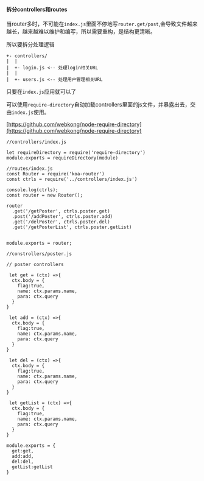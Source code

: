 #### 拆分controllers和routes

当router多时，不可能在`index.js`里面不停地写`router.get/post`,会导致文件越来越长，越来越难以维护和编写，所以需要重构，是结构更清晰。

所以要拆分处理逻辑

```
+- controllers/
|  |
|  +- login.js <-- 处理login相关URL
|  |
|  +- users.js <-- 处理用户管理相关URL
```

只要在`index.js`应用就可以了

可以使用`require-directory`自动加载controllers里面的js文件，并暴露出去，交由`index.js`使用。

[https://github.com/webkong/node-require-directory](https://github.com/webkong/node-require-directory)


```
//controllers/index.js

let requireDirectory = require('require-directory')
module.exports = requireDirectory(module)

```

```
//routes/index.js
const Router = require('koa-router')
const ctrls = require('../controllers/index.js')

console.log(ctrls);
const router = new Router();

router
  .get('/getPoster', ctrls.poster.get)
  .post('/addPoster', ctrls.poster.add)
  .get('/delPoster', ctrls.poster.del)
  .get('/getPosterList', ctrls.poster.getList)


module.exports = router;
```

```
//constrollers/poster.js

// poster controllers

 let get = (ctx) =>{
  ctx.body = {
    flag:true,
    name: ctx.params.name,
    para: ctx.query
  }
}

 let add = (ctx) =>{
  ctx.body = {
    flag:true,
    name: ctx.params.name,
    para: ctx.query
  }
}

 let del = (ctx) =>{
  ctx.body = {
    flag:true,
    name: ctx.params.name,
    para: ctx.query
  }
}

 let getList = (ctx) =>{
  ctx.body = {
    flag:true,
    name: ctx.params.name,
    para: ctx.query
  }
}

module.exports = {
  get:get,
  add:add,
  del:del,
  getList:getList
}
```